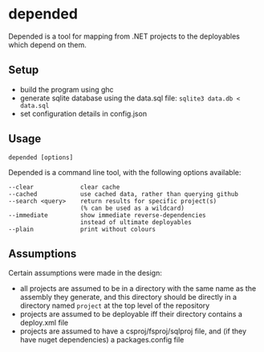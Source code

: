 # depended

Depended is a tool for mapping from .NET projects to the deployables which depend on them.

## Setup

* build the program using ghc
* generate sqlite database using the data.sql file: `sqlite3 data.db < data.sql`
* set configuration details in config.json

## Usage

`depended [options]`

Depended is a command line tool, with the following options available:

```
--clear             clear cache
--cached            use cached data, rather than querying github
--search <query>    return results for specific project(s)
                    (% can be used as a wildcard)
--immediate         show immediate reverse-dependencies
                    instead of ultimate deployables
--plain             print without colours
```

## Assumptions

Certain assumptions were made in the design:
* all projects are assumed to be in a directory with the same name as the assembly they generate, and this directory should be directly in a directory named `project` at the top level of the repository
* projects are assumed to be deployable iff their directory contains a deploy.xml file
* projects are assumed to have a csproj/fsproj/sqlproj file, and (if they have nuget dependencies) a packages.config file
